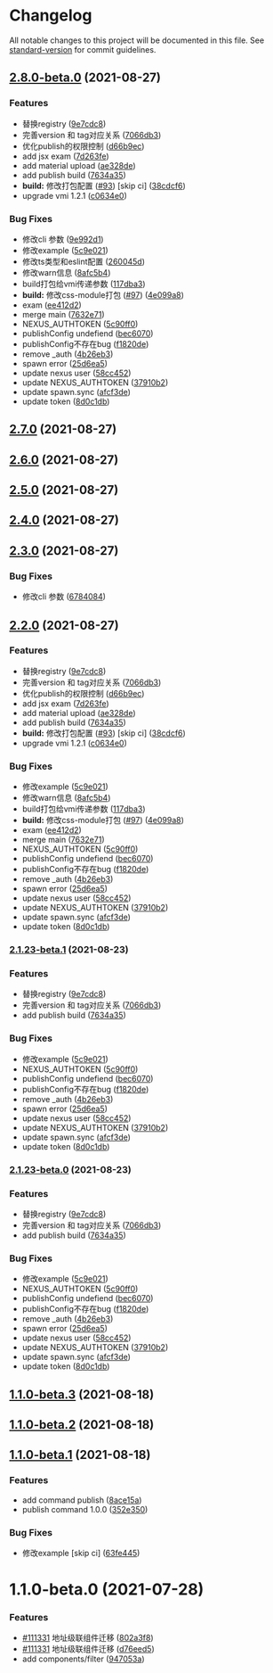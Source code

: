 # Changelog

All notable changes to this project will be documented in this file. See [standard-version](https://github.com/conventional-changelog/standard-version) for commit guidelines.

## [2.8.0-beta.0](https://github.com/cool-fe/winex-cli/compare/v1.1.0-beta.3...v2.8.0-beta.0) (2021-08-27)


### Features

* 替换registry ([9e7cdc8](https://github.com/cool-fe/winex-cli/commit/9e7cdc8b7b7eb21374b2fcc102ace5e0e98cd05b))
* 完善version 和 tag对应关系 ([7066db3](https://github.com/cool-fe/winex-cli/commit/7066db390e4c4dfd59c01abce499cb6007a55108))
* 优化publish的权限控制 ([d66b9ec](https://github.com/cool-fe/winex-cli/commit/d66b9ec5d523b6aa075d00de9976b4e03f3adcc7))
* add jsx exam ([7d263fe](https://github.com/cool-fe/winex-cli/commit/7d263fe3b7ea28d3e1e33e2ddae2db8b9a812d3f))
* add material upload ([ae328de](https://github.com/cool-fe/winex-cli/commit/ae328de96e4c97228349ca2af21c36c0414af4d4))
* add publish build ([7634a35](https://github.com/cool-fe/winex-cli/commit/7634a35ef17a19b2a05bfabfd385e0f107681dd1))
* **build:** 修改打包配置 ([#93](https://github.com/cool-fe/winex-cli/issues/93)) [skip ci] ([38cdcf6](https://github.com/cool-fe/winex-cli/commit/38cdcf6731ee212738a745344122e12b94285de0))
* upgrade vmi 1.2.1 ([c0634e0](https://github.com/cool-fe/winex-cli/commit/c0634e00a66424da56c07dcdec1f709f57333d53))


### Bug Fixes

* 修改cli 参数 ([9e992d1](https://github.com/cool-fe/winex-cli/commit/9e992d19c041ef594c06f85b506e41b346968167))
* 修改example ([5c9e021](https://github.com/cool-fe/winex-cli/commit/5c9e0212f64e920fdde7f263ad5d193920d8293a))
* 修改ts类型和eslint配置 ([260045d](https://github.com/cool-fe/winex-cli/commit/260045ddbb764a8723240db0e451640bc28dfaeb))
* 修改warn信息 ([8afc5b4](https://github.com/cool-fe/winex-cli/commit/8afc5b428e86c034faea8f51770dc60d99113135))
* build打包给vmi传递参数 ([117dba3](https://github.com/cool-fe/winex-cli/commit/117dba3420fcf6beb526712f98711682222e0245))
* **build:** 修改css-module打包 ([#97](https://github.com/cool-fe/winex-cli/issues/97)) ([4e099a8](https://github.com/cool-fe/winex-cli/commit/4e099a8bea584c1841d609472ffbde4cd0942edd))
* exam ([ee412d2](https://github.com/cool-fe/winex-cli/commit/ee412d2d08237441da2cda37775cf8e75803f114))
* merge main ([7632e71](https://github.com/cool-fe/winex-cli/commit/7632e71ca1b58eac49c4c134f34f4a3dcd37bf06))
* NEXUS_AUTHTOKEN ([5c90ff0](https://github.com/cool-fe/winex-cli/commit/5c90ff0e2c2b0c9471c941d469151a029750b68f))
* publishConfig undefiend ([bec6070](https://github.com/cool-fe/winex-cli/commit/bec6070367bc6752787f3cf84af5be64d54036ef))
* publishConfig不存在bug ([f1820de](https://github.com/cool-fe/winex-cli/commit/f1820ded488c95d0d9247a1cd2540f6f58cc65bf))
* remove _auth ([4b26eb3](https://github.com/cool-fe/winex-cli/commit/4b26eb3572ea56a4afa813bd3a49441f88ae2fbe))
* spawn error ([25d6ea5](https://github.com/cool-fe/winex-cli/commit/25d6ea505c7d0eb008bfab4903e86281fcd0aa5b))
* update nexus user ([58cc452](https://github.com/cool-fe/winex-cli/commit/58cc4525f95e7b7845ada420057cc5987c30a001))
* update NEXUS_AUTHTOKEN ([37910b2](https://github.com/cool-fe/winex-cli/commit/37910b2fd9de2cac553e9ed4479c655b32250ca7))
* update spawn.sync ([afcf3de](https://github.com/cool-fe/winex-cli/commit/afcf3deb0895e2dfd7eeaba657a3627ab138802b))
* update token ([8d0c1db](https://github.com/cool-fe/winex-cli/commit/8d0c1db7fe352971caef5ba1cd6511a684b65d95))

## [2.7.0](https://github.com/cool-fe/winex-cli/compare/v2.6.0...v2.7.0) (2021-08-27)

## [2.6.0](https://github.com/cool-fe/winex-cli/compare/v2.5.0...v2.6.0) (2021-08-27)

## [2.5.0](https://github.com/cool-fe/winex-cli/compare/v2.4.0...v2.5.0) (2021-08-27)

## [2.4.0](https://github.com/cool-fe/winex-cli/compare/v2.3.0...v2.4.0) (2021-08-27)

## [2.3.0](https://github.com/cool-fe/winex-cli/compare/v2.2.0...v2.3.0) (2021-08-27)


### Bug Fixes

* 修改cli 参数 ([6784084](https://github.com/cool-fe/winex-cli/commit/6784084502d90227c31e47c7fcfe531b3283f071))

## [2.2.0](https://github.com/cool-fe/winex-cli/compare/v1.1.0-beta.3...v2.2.0) (2021-08-27)


### Features

* 替换registry ([9e7cdc8](https://github.com/cool-fe/winex-cli/commit/9e7cdc8b7b7eb21374b2fcc102ace5e0e98cd05b))
* 完善version 和 tag对应关系 ([7066db3](https://github.com/cool-fe/winex-cli/commit/7066db390e4c4dfd59c01abce499cb6007a55108))
* 优化publish的权限控制 ([d66b9ec](https://github.com/cool-fe/winex-cli/commit/d66b9ec5d523b6aa075d00de9976b4e03f3adcc7))
* add jsx exam ([7d263fe](https://github.com/cool-fe/winex-cli/commit/7d263fe3b7ea28d3e1e33e2ddae2db8b9a812d3f))
* add material upload ([ae328de](https://github.com/cool-fe/winex-cli/commit/ae328de96e4c97228349ca2af21c36c0414af4d4))
* add publish build ([7634a35](https://github.com/cool-fe/winex-cli/commit/7634a35ef17a19b2a05bfabfd385e0f107681dd1))
* **build:** 修改打包配置 ([#93](https://github.com/cool-fe/winex-cli/issues/93)) [skip ci] ([38cdcf6](https://github.com/cool-fe/winex-cli/commit/38cdcf6731ee212738a745344122e12b94285de0))
* upgrade vmi 1.2.1 ([c0634e0](https://github.com/cool-fe/winex-cli/commit/c0634e00a66424da56c07dcdec1f709f57333d53))


### Bug Fixes

* 修改example ([5c9e021](https://github.com/cool-fe/winex-cli/commit/5c9e0212f64e920fdde7f263ad5d193920d8293a))
* 修改warn信息 ([8afc5b4](https://github.com/cool-fe/winex-cli/commit/8afc5b428e86c034faea8f51770dc60d99113135))
* build打包给vmi传递参数 ([117dba3](https://github.com/cool-fe/winex-cli/commit/117dba3420fcf6beb526712f98711682222e0245))
* **build:** 修改css-module打包 ([#97](https://github.com/cool-fe/winex-cli/issues/97)) ([4e099a8](https://github.com/cool-fe/winex-cli/commit/4e099a8bea584c1841d609472ffbde4cd0942edd))
* exam ([ee412d2](https://github.com/cool-fe/winex-cli/commit/ee412d2d08237441da2cda37775cf8e75803f114))
* merge main ([7632e71](https://github.com/cool-fe/winex-cli/commit/7632e71ca1b58eac49c4c134f34f4a3dcd37bf06))
* NEXUS_AUTHTOKEN ([5c90ff0](https://github.com/cool-fe/winex-cli/commit/5c90ff0e2c2b0c9471c941d469151a029750b68f))
* publishConfig undefiend ([bec6070](https://github.com/cool-fe/winex-cli/commit/bec6070367bc6752787f3cf84af5be64d54036ef))
* publishConfig不存在bug ([f1820de](https://github.com/cool-fe/winex-cli/commit/f1820ded488c95d0d9247a1cd2540f6f58cc65bf))
* remove _auth ([4b26eb3](https://github.com/cool-fe/winex-cli/commit/4b26eb3572ea56a4afa813bd3a49441f88ae2fbe))
* spawn error ([25d6ea5](https://github.com/cool-fe/winex-cli/commit/25d6ea505c7d0eb008bfab4903e86281fcd0aa5b))
* update nexus user ([58cc452](https://github.com/cool-fe/winex-cli/commit/58cc4525f95e7b7845ada420057cc5987c30a001))
* update NEXUS_AUTHTOKEN ([37910b2](https://github.com/cool-fe/winex-cli/commit/37910b2fd9de2cac553e9ed4479c655b32250ca7))
* update spawn.sync ([afcf3de](https://github.com/cool-fe/winex-cli/commit/afcf3deb0895e2dfd7eeaba657a3627ab138802b))
* update token ([8d0c1db](https://github.com/cool-fe/winex-cli/commit/8d0c1db7fe352971caef5ba1cd6511a684b65d95))

### [2.1.23-beta.1](https://github.com/cool-fe/winex-cli/compare/v1.1.0-beta.3...v2.1.23-beta.1) (2021-08-23)


### Features

* 替换registry ([9e7cdc8](https://github.com/cool-fe/winex-cli/commit/9e7cdc8b7b7eb21374b2fcc102ace5e0e98cd05b))
* 完善version 和 tag对应关系 ([7066db3](https://github.com/cool-fe/winex-cli/commit/7066db390e4c4dfd59c01abce499cb6007a55108))
* add publish build ([7634a35](https://github.com/cool-fe/winex-cli/commit/7634a35ef17a19b2a05bfabfd385e0f107681dd1))


### Bug Fixes

* 修改example ([5c9e021](https://github.com/cool-fe/winex-cli/commit/5c9e0212f64e920fdde7f263ad5d193920d8293a))
* NEXUS_AUTHTOKEN ([5c90ff0](https://github.com/cool-fe/winex-cli/commit/5c90ff0e2c2b0c9471c941d469151a029750b68f))
* publishConfig undefiend ([bec6070](https://github.com/cool-fe/winex-cli/commit/bec6070367bc6752787f3cf84af5be64d54036ef))
* publishConfig不存在bug ([f1820de](https://github.com/cool-fe/winex-cli/commit/f1820ded488c95d0d9247a1cd2540f6f58cc65bf))
* remove _auth ([4b26eb3](https://github.com/cool-fe/winex-cli/commit/4b26eb3572ea56a4afa813bd3a49441f88ae2fbe))
* spawn error ([25d6ea5](https://github.com/cool-fe/winex-cli/commit/25d6ea505c7d0eb008bfab4903e86281fcd0aa5b))
* update nexus user ([58cc452](https://github.com/cool-fe/winex-cli/commit/58cc4525f95e7b7845ada420057cc5987c30a001))
* update NEXUS_AUTHTOKEN ([37910b2](https://github.com/cool-fe/winex-cli/commit/37910b2fd9de2cac553e9ed4479c655b32250ca7))
* update spawn.sync ([afcf3de](https://github.com/cool-fe/winex-cli/commit/afcf3deb0895e2dfd7eeaba657a3627ab138802b))
* update token ([8d0c1db](https://github.com/cool-fe/winex-cli/commit/8d0c1db7fe352971caef5ba1cd6511a684b65d95))

### [2.1.23-beta.0](https://github.com/cool-fe/winex-cli/compare/v1.1.0-beta.3...v2.1.23-beta.0) (2021-08-23)


### Features

* 替换registry ([9e7cdc8](https://github.com/cool-fe/winex-cli/commit/9e7cdc8b7b7eb21374b2fcc102ace5e0e98cd05b))
* 完善version 和 tag对应关系 ([7066db3](https://github.com/cool-fe/winex-cli/commit/7066db390e4c4dfd59c01abce499cb6007a55108))
* add publish build ([7634a35](https://github.com/cool-fe/winex-cli/commit/7634a35ef17a19b2a05bfabfd385e0f107681dd1))


### Bug Fixes

* 修改example ([5c9e021](https://github.com/cool-fe/winex-cli/commit/5c9e0212f64e920fdde7f263ad5d193920d8293a))
* NEXUS_AUTHTOKEN ([5c90ff0](https://github.com/cool-fe/winex-cli/commit/5c90ff0e2c2b0c9471c941d469151a029750b68f))
* publishConfig undefiend ([bec6070](https://github.com/cool-fe/winex-cli/commit/bec6070367bc6752787f3cf84af5be64d54036ef))
* publishConfig不存在bug ([f1820de](https://github.com/cool-fe/winex-cli/commit/f1820ded488c95d0d9247a1cd2540f6f58cc65bf))
* remove _auth ([4b26eb3](https://github.com/cool-fe/winex-cli/commit/4b26eb3572ea56a4afa813bd3a49441f88ae2fbe))
* spawn error ([25d6ea5](https://github.com/cool-fe/winex-cli/commit/25d6ea505c7d0eb008bfab4903e86281fcd0aa5b))
* update nexus user ([58cc452](https://github.com/cool-fe/winex-cli/commit/58cc4525f95e7b7845ada420057cc5987c30a001))
* update NEXUS_AUTHTOKEN ([37910b2](https://github.com/cool-fe/winex-cli/commit/37910b2fd9de2cac553e9ed4479c655b32250ca7))
* update spawn.sync ([afcf3de](https://github.com/cool-fe/winex-cli/commit/afcf3deb0895e2dfd7eeaba657a3627ab138802b))
* update token ([8d0c1db](https://github.com/cool-fe/winex-cli/commit/8d0c1db7fe352971caef5ba1cd6511a684b65d95))

## [1.1.0-beta.3](https://github.com/cool-fe/winex-cli/compare/v1.1.0-beta.2...v1.1.0-beta.3) (2021-08-18)

## [1.1.0-beta.2](https://github.com/cool-fe/winex-cli/compare/v1.1.0-beta.1...v1.1.0-beta.2) (2021-08-18)

## [1.1.0-beta.1](https://github.com/cool-fe/winex-cli/compare/v1.1.13...v1.1.0-beta.1) (2021-08-18)


### Features

* add command publish ([8ace15a](https://github.com/cool-fe/winex-cli/commit/8ace15ad28755fddd48b1e0b87db4fa96216cdce))
* publish command 1.0.0 ([352e350](https://github.com/cool-fe/winex-cli/commit/352e350f218ca73f788f57e34501cbb4dc545804))


### Bug Fixes

* 修改example [skip ci] ([63fe445](https://github.com/cool-fe/winex-cli/commit/63fe445bf21f7d89eb3ed9737c0a927d99e3ba6e))

# 1.1.0-beta.0 (2021-07-28)


### Features

* [#111331](http://tfs2018-web.winning.com.cn:8080/tfs/WINNING-6.0/W.in-MVP/_git/winning-webmaterials-encounter/issues/111331) 地址级联组件迁移 ([802a3f8](http://tfs2018-web.winning.com.cn:8080/tfs/WINNING-6.0/W.in-MVP/_git/winning-webmaterials-encounter/commits/802a3f873f63847098bd183af4d6a805fa9543e2))
* [#111331](http://tfs2018-web.winning.com.cn:8080/tfs/WINNING-6.0/W.in-MVP/_git/winning-webmaterials-encounter/issues/111331) 地址级联组件迁移 ([d76eed5](http://tfs2018-web.winning.com.cn:8080/tfs/WINNING-6.0/W.in-MVP/_git/winning-webmaterials-encounter/commits/d76eed5e29e01ad22dcff1fa0b960df88ae4d1ec))
* add components/filter ([947053a](http://tfs2018-web.winning.com.cn:8080/tfs/WINNING-6.0/W.in-MVP/_git/winning-webmaterials-encounter/commits/947053a3f9a4c34dab20734b331eebb5bbee2cf2))
